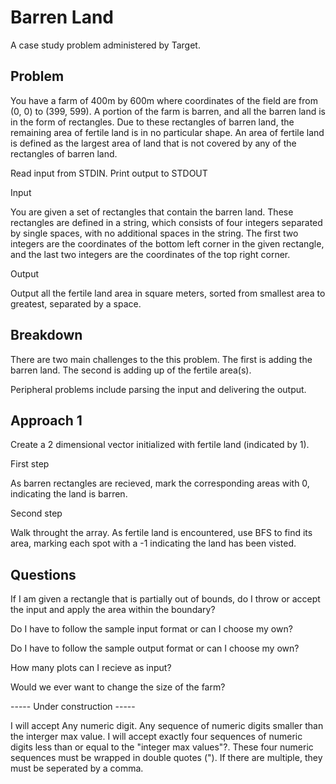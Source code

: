 # Barren Land
A case study problem administered by Target.

## Problem
You have a farm of 400m by 600m where coordinates of the field are from (0, 0) to (399, 599). A portion of the farm is barren, and all the barren land is in the form of rectangles. Due to these rectangles of barren land, the remaining area of fertile land is in no particular shape. An area of fertile land is defined as the largest area of land that is not covered by any of the rectangles of barren land. 

Read input from STDIN. Print output to STDOUT 

Input 

You are given a set of rectangles that contain the barren land. These rectangles are defined in a string, which consists of four integers separated by single spaces, with no additional spaces in the string. The first two integers are the coordinates of the bottom left corner in the given rectangle, and the last two integers are the coordinates of the top right corner. 

Output 

Output all the fertile land area in square meters, sorted from smallest area to greatest, separated by a space. 

## Breakdown
There are two main challenges to the this problem. The first is adding the barren land. The second is adding up of the fertile area(s).

Peripheral problems include parsing the input and delivering the output.

## Approach 1
Create a 2 dimensional vector initialized with fertile land (indicated by 1).

First step

As barren rectangles are recieved, mark the corresponding areas with 0, indicating the land is barren.

Second step

Walk throught the array. As fertile land is encountered, use BFS to find its area, marking each spot with a -1 indicating the land has been visted.

## Questions
If I am given a rectangle that is partially out of bounds, do I throw or accept the input and apply the area within the boundary?

Do I have to follow the sample input format or can I choose my own?

Do I have to follow the sample output format or can I choose my own?

How many plots can I recieve as input?

Would we ever want to change the size of the farm?



----- Under construction -----

I will accept
  Any numeric digit.
  Any sequence of numeric digits smaller than the interger max value.
  I will accept exactly four sequences of numeric digits less than or equal to the "integer max values"?. These four numeric sequences must be wrapped in double quotes ("). If there are multiple, they must be seperated by a comma.
  

